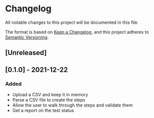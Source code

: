# Changelog

All notable changes to this project will be documented in this file.

The format is based on [Keep a Changelog](https://keepachangelog.com/en/1.0.0/),
and this project adheres to [Semantic Versioning](https://semver.org/spec/v2.0.0.html).

## [Unreleased]

## [0.1.0] - 2021-12-22

### Added

- Upload a CSV and keep it in memory
- Parse a CSV file to create the steps
- Allow the user to walk through the steps and validate them
- Get a report on the test status
